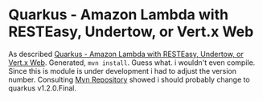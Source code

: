Quarkus - Amazon Lambda with RESTEasy, Undertow, or Vert.x Web
===
As described [Quarkus - Amazon Lambda with RESTEasy, Undertow, or Vert.x Web](https://quarkus.io/guides/amazon-lambda-http).
Generated, `mvn install`. Guess what. i wouldn't even compile.
Since this is module is under development i had to adjust the version number.
Consulting [Mvn Repository](https://mvnrepository.com/artifact/io.quarkus/quarkus-core-deployment) showed i should probably change to quarkus v1.2.0.Final.

